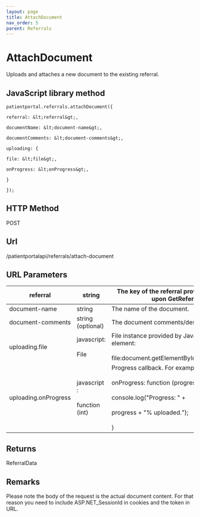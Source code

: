 ```yaml
---
layout: page
title: AttachDocument
nav_order: 5
parent: Referrals
---
```


# AttachDocumentUploads and attaches a new document to the existing referral.## JavaScript library method```patientportal.referrals.attachDocument({referral: &lt;referral&gt;,documentName: &lt;document-name&gt;,documentComments: &lt;document-comments&gt;,uploading: {file: &lt;file&gt;,onProgress: &lt;onProgress&gt;,}});```## HTTP MethodPOST## ****Url****/patientportalapi/referrals/attach-document## URL Parameters| referral | string | The key of the referral provided by the API upon GetReferrals. || --- | --- | --- || document-name | string | The name of the document. || document-comments | string (optional) | The document comments/description. || uploading.file | javascript:<br><br>File | File instance provided by JavaScript input element:<br><br>file:document.getElementById("myFile").files\[0\] || uploading.onProgress | javascript :<br><br>function (int) | Progress callback. For example:<br><br>onProgress: function (progress) {<br><br>console.log("Progress: " +<br><br>progress + "% uploaded."); <br><br>} |## ReturnsReferralData## RemarksPlease note the body of the request is the actual document content. For that reason you need to include ASP.NET_SessionId in cookies and the token in URL.